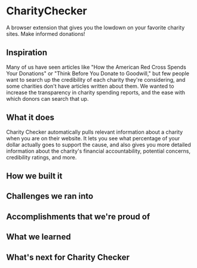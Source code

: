 # CharityChecker
A browser extension that gives you the lowdown on your favorite charity sites. Make informed donations!

## Inspiration
Many of us have seen articles like "How the American Red Cross Spends Your Donations" or "Think Before You Donate to Goodwill," but few people want to search up the credibility of each charity they're considering, and some charities don't have articles written about them. 
We wanted to increase the transparency in charity spending reports, and the ease with which donors can search that up. 

## What it does
Charity Checker automatically pulls relevant information about a charity when you are on their website. It lets you see what percentage of your dollar actually goes to support the cause, and also gives you more detailed information about the charity's financial accountability, potential concerns, credibility ratings, and more. 

## How we built it

## Challenges we ran into

## Accomplishments that we're proud of

## What we learned

## What's next for Charity Checker
